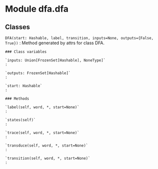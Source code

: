 Module dfa.dfa
==============

Classes
-------

`DFA(start: Hashable, label, transition, inputs=None, outputs={False, True})`
:   Method generated by attrs for class DFA.

    ### Class variables

    `inputs: Union[FrozenSet[Hashable], NoneType]`
    :

    `outputs: FrozenSet[Hashable]`
    :

    `start: Hashable`
    :

    ### Methods

    `label(self, word, *, start=None)`
    :

    `states(self)`
    :

    `trace(self, word, *, start=None)`
    :

    `transduce(self, word, *, start=None)`
    :

    `transition(self, word, *, start=None)`
    :